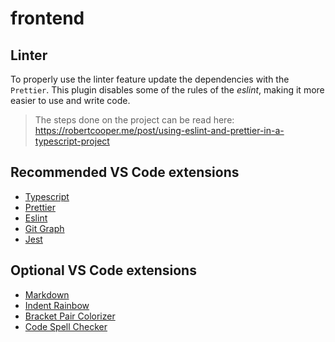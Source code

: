 # frontend

## Linter

To properly use the linter feature update the dependencies with the `Prettier`.
This plugin disables some of the rules of the _eslint_, making it more easier to
use and write code.

> The steps done on the project can be read here: https://robertcooper.me/post/using-eslint-and-prettier-in-a-typescript-project

## Recommended VS Code extensions

-   [Typescript](https://marketplace.visualstudio.com/items?itemName=ms-vscode.vscode-typescript-next)
-   [Prettier](https://marketplace.visualstudio.com/items?itemName=esbenp.prettier-vscode)
-   [Eslint](https://marketplace.visualstudio.com/items?itemName=dbaeumer.vscode-eslint)
-   [Git Graph](https://marketplace.visualstudio.com/items?itemName=mhutchie.git-graph)
-   [Jest](https://marketplace.visualstudio.com/items?itemName=orta.vscode-jest)

## Optional VS Code extensions

-   [Markdown](https://marketplace.visualstudio.com/items?itemName=yzhang.markdown-all-in-one)
-   [Indent Rainbow](https://marketplace.visualstudio.com/items?itemName=oderwat.indent-rainbow)
-   [Bracket Pair Colorizer](https://marketplace.visualstudio.com/items?itemName=coenraads.bracket-pair-colorizer-2)
-   [Code Spell Checker](https://marketplace.visualstudio.com/items?itemName=streetsidesoftware.code-spell-checker)
